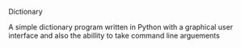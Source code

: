 Dictionary

A simple dictionary program written in Python with a graphical user interface and also the abillity to take command line arguements

